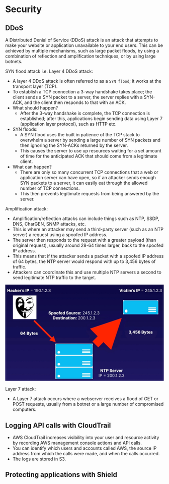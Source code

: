 # Security

## DDoS

A Distributed Denial of Service (DDoS) attack is an attack that attempts to make your website or application unavailable to your end users.
This can be achieved by multiple mechanisms, such as large packet floods, by using a combination of reflection and amplification techniques, or by using large botnets.

SYN flood attack i.e. Layer 4 DDoS attack:
- A layer 4 DDoS attack is often referred to as a `SYN flood`; it works at the transport layer (TCP).
- To establish a TCP connection a 3-way handshake takes place; the client sends a SYN packet to a server, the server replies with a SYN-ACK, and the client then responds to that with an ACK.
- What should happen?
  - After the 3-way handshake is complete, the TCP connection is established; after this, applications begin sending data using Layer 7 (application layer protocol), such as HTTP etc.
- SYN floods:
  - A SYN flood uses the built in patience of the TCP stack to overwhelm a server by sending a large number of SYN packets and then ignoring the SYN-ACKs returned by the server.
  - This causes the server to use up resources waiting for a set amount of time for the anticipated ACK that should come from a legitimate client.
- What can happen?
  - There are only so many concurrent TCP connections that a web or application server can have open, so if an attacker sends enough SYN packets to a server, it can easily eat through the allowed number of TCP connections.
  - This then prevents legitimate requests from being answered by the server.

Amplification attack:
- Amplification/reflection attacks can include things such as NTP, SSDP, DNS, CharGEN, SNMP attacks, etc.
- This is where an attacker may send a third-party server (such as an NTP server) a request using a spoofed IP address.
- The server then responds to the request with a greater payload (than original request), usually around 28-64 times larger, back to the spoofed IP address.
- This means that if the attacker sends a packet with a spoofed IP address of 64 bytes, the NTP server would respond with up to 3,456 bytes of traffic.
- Attackers can coordinate this and use multiple NTP servers a second to send legitimate NTP traffic to the target.

![Spoofing](images/spoofing.jpg)

Layer 7 attack:
- A Layer 7 attack occurs where a webserver receives a flood of GET or POST requests, usually from a botnet or a large number of compromised computers.

## Logging API calls with CloudTrail

- AWS CloudTrail increases visibility into your user and resource activity by recording AWS management console actions and API calls.
- You can identify which users and accounts called AWS, the source IP address from which the calls were made, and when the calls occurred.
- The logs are stored in S3.

## Protecting applications with Shield
